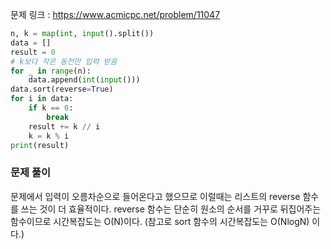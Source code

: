 문제 링크 : https://www.acmicpc.net/problem/11047

```python
n, k = map(int, input().split())
data = []
result = 0
# k보다 작은 동전만 입력 받음
for _ in range(n):
    data.append(int(input()))
data.sort(reverse=True)
for i in data:
    if k == 0:
        break
    result += k // i
    k = k % i
print(result)
```

### 문제 풀이

문제에서 입력이 오름차순으로 들어온다고 했으므로 이럴때는 리스트의 reverse 함수를 쓰는 것이 더 효율적이다.
reverse 함수는 단순히 원소의 순서를 거꾸로 뒤집어주는 함수이므로 시간복잡도는 O(N)이다.
(참고로 sort 함수의 시간복잡도는 O(NlogN) 이다.)
